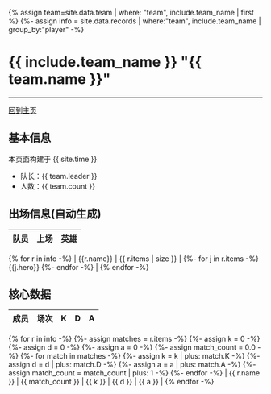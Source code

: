 {% assign team=site.data.team | where: "team", include.team_name | first %}
{%- assign info = site.data.records | where:"team", include.team_name | group_by:"player" -%}

# {{ include.team_name }} "{{ team.name }}"
---
[回到主页](index.html)

## 基本信息
本页面构建于 {{ site.time }}

- 队长：{{ team.leader }}
- 人数：{{ team.count }}

## 出场信息(自动生成)

|队员|上场|英雄|
|----|----|----|
{% for r in info -%}
| {{r.name}}  |  {{ r.items | size }} |  {%- for j in r.items -%}  {{j.hero}}  {%- endfor -%}  |
{% endfor -%}

## 核心数据

|成员|场次|K|D|A|
|----|----|----|----|----|
{% for r in info -%}
  {%- assign matches = r.items -%}
  {%- assign k = 0 -%}
  {%- assign d = 0 -%}
  {%- assign a = 0 -%}
  {%- assign match_count = 0.0 -%}
  {%- for match in matches -%}
      {%- assign k = k | plus: match.K -%}
      {%- assign d = d | plus: match.D -%}
      {%- assign a = a | plus: match.A -%}
      {%- assign match_count = match_count | plus: 1 -%}
  {%- endfor -%}
| {{ r.name }} | {{ match_count }} | {{ k }} | {{ d }} | {{ a }} | 
{% endfor -%}

